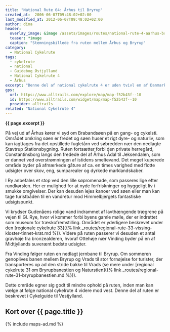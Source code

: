 ```yaml
---
title: "National Rute 04: Århus til Bryrup"
created_at:  2006-06-07T09:48:02+02:00
last_modified_at: 2012-06-07T09:48:02+02:00
author: dina
header:
  overlay_image: &image /assets/images/routes/national-rute-4-aarhus-bryrup.jpg
  teaser: *image
  caption: "Stemningsbillede fra ruten mellem Århus og Bryrup"
category:
  - National Cykelrute
tags:
  - cykelrute
  - national
  - Guidebog Østjylland
  - National Cykelrute 4
  - Århus
excerpt: "Denne del af national cykelrute 4 er uden tvivl en af Danmarks smukkeste. Vi føres fra det hyggelige cafeliv i Århus' smukke omgivelser til Midtjyllands skov- og sørige højland til de flade hedeegne i Vest. Sæt god tid af til denne rute, som byder på mange muligheder for hyggelige og spændende stop undervejs."
gps:
  url: https://www.alltrails.com/explore/map/map-f52b43f--10
  id: https://www.alltrails.com/widget/map/map-f52b43f--10
  provider: alltrails
related: "National Cykelrute 4"
---
```


**{{ page.excerpt }}**

På vej ud af Århus kører vi syd om Brabandsøen på en gang- og cykelsti. Området omkring søen er fredet og søen huser et rigt dyre- og naturliv, som kan iagttages fra det opstillede fugletårn ved søbredden nær den nedlagte Stavtrup Stationsbygning. Ruten fortsætter forbi den private herregård, Constantinsborg langs den fredede del af Århus Ådal til Jeksendalen, som er dannet ved overstrømningen af istidens smeltevand. Det meget kuperede område byder på afmærkede gåture af ca. en times varighed med flotte udsigter over skov, eng, sumparealer og dyrkede marklandskaber.
 
I Ry anbefales et stop ved den lille søpromenade, som passeres lige efter rundkørslen. Her er mulighed for at nyde forfriskninger og hyggeligt liv i smukke omgivelser. Der kan desuden lejes kanoer ved søen eller man kan tage turistbåden til en vandretur mod Himmelbjergets fantastiske udsigtspunkt.
 
Vi krydser Gudenåens rolige vand indrammet af lavthængende trægrene på vejen til Gl. Rye, hvor vi kommer forbi byens gamle mølle, der er indrettet som museum for træskofremstilling. Området er yderligere beskrevet under den [regionale cykelrute 33]({% link _routes/regional-rute-33-vissing-kloster-tinnet-krat.md %}). Videre på ruten passerer vi desuden et antal gravhøje fra bronzealderen, hvoraf Ottehøje nær Vinding byder på en af Midtjyllands suverænt bedste udsigter.

Fra Vinding følger ruten en nedlagt jernbane til Bryrup. Om sommeren genoplives banen mellem Bryrup og Vrads til stor fornøjelse for turister, der transporteres op ad den stride bakke til Vrads (se mere under [regional cykelrute 31 om Bryrupbanestien og Naturstien]({% link _routes/regional-rute-31-bryrupbanestien.md %})). 

Dette område egner sig godt til mindre ophold på ruten, inden man kan vælge at følge national cykelrute 4 videre mod vest. Denne del af ruten er beskrevet i Cykelguide til Vestjylland.

## Kort over {{ page.title }}

{% include maps-ad.md %}
